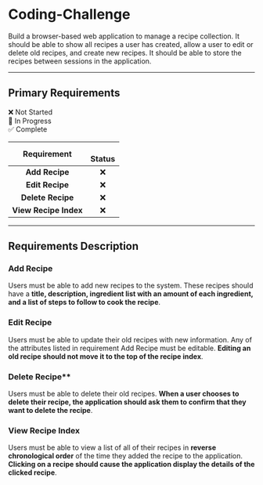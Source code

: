 # Coding-Challenge
Build a browser-based web application to manage a recipe collection. It should be able to show all recipes a user has created, allow a user to edit or delete old recipes, and create new recipes. It should be able to store the recipes between sessions in the application.

----

## Primary Requirements

:x: Not Started    
:large_orange_diamond: In Progress    
:white_check_mark: Complete    


|              Requirement         |  <br>Status       | 
|:--------------------------------:|:-----------------:|
|**Add Recipe**                    | :x:               |
|**Edit Recipe**                   | :x:               |
|**Delete Recipe**                 | :x:               |
|**View Recipe Index**             | :x:               |
  
----

## Requirements Description

### Add Recipe
Users must be able to add new recipes to the system. These recipes should have a **title, description, ingredient list with an amount of each ingredient, and a list of steps to follow to cook the recipe**.

### Edit Recipe
Users must be able to update their old recipes with new information. Any of the attributes listed in requirement Add Recipe must be editable. **Editing an old recipe should not move it to the top of the recipe index**.

### Delete Recipe**
Users must be able to delete their old recipes. **When a user chooses to delete their recipe, the application should ask them to confirm that they want to delete the recipe**.

### View Recipe Index
Users must be able to view a list of all of their recipes in **reverse chronological order** of the time they added the recipe to the application. **Clicking on a recipe should cause the application display the details of the clicked recipe**.
